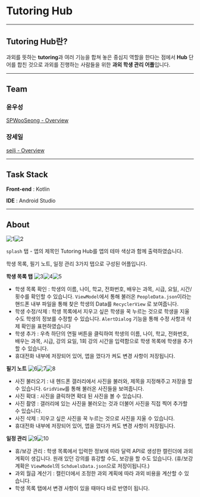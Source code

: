 # Tutoring Hub

---


## Tutoring Hub란?

과외를 뜻하는 **tutoring**과 여러 기능을 합쳐 놓은 중심지 역할을 한다는 점에서 **Hub** 단어를 합친 것으로 과외를 진행하는 사람들을 위한 **과외 학생 관리 어플**입니다.

---

## Team

### 윤우성

[SPWooSeong - Overview](https://github.com/SPWooSeong)

### 장세일

[seilj - Overview](https://github.com/seilj)

---

## Task Stack

**Front-end** : Kotlin

**IDE** : Android Studio

---

## About
![1](https://github.com/seilj/madcamp_week1/assets/134405041/791a6aeb-f11b-45fa-ad03-03cbf054b57c)![2](https://github.com/seilj/madcamp_week1/assets/134405041/ff1a196a-c5fd-4a3a-9c67-84536506676f)



`splash` 탭 - 앱의 제목인 Tutoring Hub를 앱의 테마 색상과 함께 출력하였습니다.

학생 목록, 필기 노트, 일정 관리 3가지 탭으로 구성된 어플입니다.     

                

**학생 목록 탭**
![3](https://github.com/seilj/madcamp_week1/assets/134405041/54b5e56b-661d-4226-bea0-f97d9dac657d)![4](https://github.com/seilj/madcamp_week1/assets/134405041/013147af-79ad-4e98-aeeb-008521020171)![5](https://github.com/seilj/madcamp_week1/assets/134405041/c2389986-0909-4c40-8570-ac26321a1541)
- 학생 목록 확인 : 학생의 이름, 나이, 학교, 전화번호, 배우는 과목, 시급, 요일, 시간/횟수를 확인할 수 있습니다.  `ViewModel`에서 통해 불러온 `PeopleData.json`이라는 핸드폰 내부 파일을 통해 찾은 학생의 Data를 `RecyclerView` 로 보여줍니다.
- 학생 수정/삭제 : 학생 목록에서 지우고 싶은 학생을 꾹 누르는 것으로 학생을 지울 수도 학생의 정보를 수정할 수 있습니다. `AlertDialog` 기능을 통해 수정 사항과 삭제 확인을 표현하였습니다
- 학생 추가 : 우측 하단의 연필 버튼을 클릭하여 학생의 이름, 나이, 학교, 전화번호, 배우는 과목, 시급, 강의 요일, 1회 강의 시간을 입력함으로 학생 목록에 학생을 추가할 수 있습니다.
- 휴대전화 내부에 저장되어 있어, 앱을 껐다가 켜도 변경 사항이 저장됩니다.

**필기 노트**
![6](https://github.com/seilj/madcamp_week1/assets/134405041/d5473a1c-f935-4d02-83be-7ea4488e9728)![7](https://github.com/seilj/madcamp_week1/assets/134405041/272f4536-c6c8-41d8-8208-6db2adc86d8d)![8](https://github.com/seilj/madcamp_week1/assets/134405041/84a4bc49-dcbd-45a5-892f-f1f1b65d8c1c)
- 사진 불러오기 : 내 헨드폰 갤러리에서 사진을 불러와, 제목을 지정해주고 저장을 할 수 있습니다. `GridView`를 통해 불러온 사진들을 보여줍니다.
- 사진 확대 : 사진을 클릭하면 확대 된 사진을 볼 수 있습니다.
- 사진 촬영 : 갤러리에 있는 사진을 불러오는 것과 더불어 사진을 직접 찍어 추가할 수 있습니다.
- 사진 삭제 : 지우고 싶은 사진을 꾹 누르는 것으로 사진을 지울 수 있습니다.
- 휴대전화 내부에 저장되어 있어, 앱을 껐다가 켜도 변경 사항이 저장됩니다.

**일정 관리**
![9](https://github.com/seilj/madcamp_week1/assets/134405041/6968ae4d-ba74-4379-bbd7-eb083c30bbee)![10](https://github.com/seilj/madcamp_week1/assets/134405041/0a32fd4d-03ce-4597-a70d-f3226aaf1b20)
- 휴/보강 관리 : 학생 목록에서 입력한 정보에 따라 달력 API로 생성한 캘린더에 과외 계획이 생깁니다. 원래 있던 강의를 휴강할 수도, 보강을 할 수도 있습니다. (휴/보강 계확은 `ViewModel`의 `SchduelsData.json`으로 저장이됩니다.)
- 과외 월급 계산기 : 캘린더에서 조정한 과외 계획에 따라 과외 비용을 계산할 수 있습니다.
- 학생 목록 탭에서 변경 사항이 있을 때마다 바로 반영이 됩니다.
